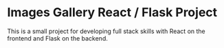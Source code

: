 # Images Gallery React / Flask Project

This is a small project for developing full stack skills with React on the frontend and Flask on the backend.
